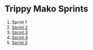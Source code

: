 # Trippy Mako Sprints

1. Sprint 1
2. [Sprint 2](sprint2/Sprint-Planning.md)
3. [Sprint 3](sprint3/Sprint-Planning.md)
4. [Sprint 4](sprint4/Sprint-Planning.md)
5. [Sprint 5](sprint5/Sprint-Planning.md)